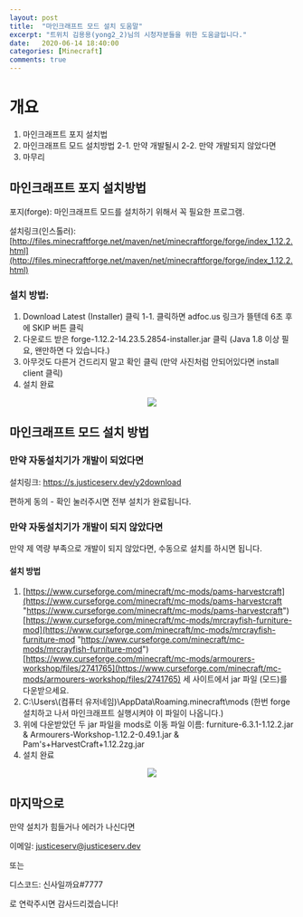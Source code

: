 ```yaml
---
layout: post
title:  "마인크래프트 모드 설치 도움말"
excerpt: "트위치 김용용(yong2_2)님의 시청자분들을 위한 도움글입니다."
date:   2020-06-14 18:40:00
categories: [Minecraft]
comments: true
---
```


# 개요
1. 마인크래프트 포지 설치법
2. 마인크래프트 모드 설치방법
2-1. 만약 개발될시
2-2. 만약 개발되지 않았다면
3. 마무리

## 마인크래프트 포지 설치방법
포지(forge): 마인크래프트 모드를 설치하기 위해서 꼭 필요한 프로그램.

설치링크(인스톨러): [http://files.minecraftforge.net/maven/net/minecraftforge/forge/index_1.12.2.html](http://files.minecraftforge.net/maven/net/minecraftforge/forge/index_1.12.2.html)

### 설치 방법:
1. Download Latest (Installer) 클릭
1-1. 클릭하면 adfoc.us 링크가 뜰텐데 6초 후에 SKIP 버튼 클릭
2. 다운로드 받은  forge-1.12.2-14.23.5.2854-installer.jar 클릭 (Java 1.8 이상 필요, 왠만하면 다 있습니다.)
3. 아무것도 다른거 건드리지 말고 확인 클릭 (만약 사진처럼 안되어있다면 install client 클릭)
4. 설치 완료
<p align="center">
<img align ="center" src = "https://i.ibb.co/X5nJDfZ/forge.png">
</p>

## 마인크래프트 모드 설치 방법

### 만약 자동설치기가 개발이 되었다면
설치링크: https://s.justiceserv.dev/y2download

편하게 동의 - 확인 눌러주시면 전부 설치가 완료됩니다.

### 만약 자동설치기가 개발이 되지 않았다면
만약 제 역량 부족으로 개발이 되지 않았다면, 수동으로 설치를 하시면 됩니다.
#### 설치 방법
1. [https://www.curseforge.com/minecraft/mc-mods/pams-harvestcraft](https://www.curseforge.com/minecraft/mc-mods/pams-harvestcraft "https://www.curseforge.com/minecraft/mc-mods/pams-harvestcraft")
[https://www.curseforge.com/minecraft/mc-mods/mrcrayfish-furniture-mod](https://www.curseforge.com/minecraft/mc-mods/mrcrayfish-furniture-mod "https://www.curseforge.com/minecraft/mc-mods/mrcrayfish-furniture-mod")
[https://www.curseforge.com/minecraft/mc-mods/armourers-workshop/files/2741765](https://www.curseforge.com/minecraft/mc-mods/armourers-workshop/files/2741765)
세 사이트에서 jar 파일 (모드)를 다운받으세요.
2. C:\Users\\(컴퓨터 유저네임)\AppData\Roaming\.minecraft\mods
(한번 forge 설치하고 나서 마인크래프트 실행시켜야 이 파일이 나옵니다.)
3. 위에 다운받았던 두 jar 파일을 mods로 이동
파일 이름:
furniture-6.3.1-1.12.2.jar & Armourers-Workshop-1.12.2-0.49.1.jar & Pam's+HarvestCraft+1.12.2zg.jar
4. 설치 완료
<p align="center">
<img align ="center" src = "https://i.ibb.co/Ks2pMcT/folder.png">
</p>

## 마지막으로
만약 설치가 힘들거나 에러가 나신다면

이메일: justiceserv@justiceserv.dev

또는

디스코드: 신사일까요#7777

로 연락주시면 감사드리겠습니다!
